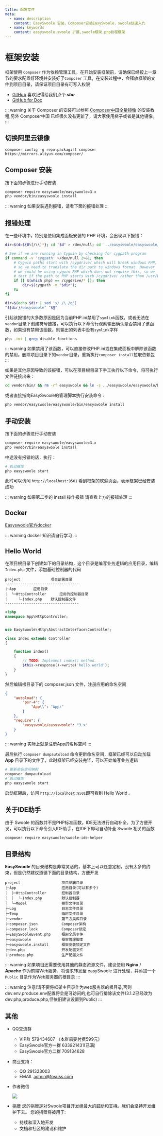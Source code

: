 ```yaml
---
title: 配置文件
meta:
  - name: description
    content: EasySwoole 安装，Composer安装EasySwoole，swoole快速入门
  - name: keywords
    content: easyswoole,swoole 扩展,swoole框架,php协程框架
---
```



# 框架安装

框架使用 `Composer` 作为依赖管理工具，在开始安装框架前，请确保已经按上一章节的要求配置好环境并安装好了`Composer` 工具，在安装过程中，会释放框架的文件到项目目录，请保证项目目录有可写入权限

- [GitHub](https://github.com/easy-swoole/easyswoole)  喜欢记得给我们点个 ***star***
- [GitHub for Doc](https://github.com/easy-swoole/doc)


::: warning 
 关于 Composer 的安装可以参照 [Composer中国全量镜像](https://pkg.phpcomposer.com/#how-to-install-composer) 的安装教程,另外 Composer中国 已经很久没有更新了，请大家使用梯子或者是其他镜像。
:::

## 切换阿里云镜像
````
composer config -g repo.packagist composer https://mirrors.aliyun.com/composer/
````
## Composer 安装

按下面的步骤进行手动安装

```bash
composer require easyswoole/easyswoole=3.x
php vendor/bin/easyswoole install
```


::: warning 
 如果安装遇到报错，请看下面的报错处理
:::

## 报错处理

在一些环境中，特别是使用集成面板安装的 PHP 环境，会出现以下报错：

```bash
dir=$(d=${0%[/\\]*}; cd "$d" > /dev/null; cd '../easyswoole/easyswoole/bin' && pwd)

# See if we are running in Cygwin by checking for cygpath program
if command -v 'cygpath' >/dev/null 2>&1; then
    # Cygwin paths start with /cygdrive/ which will break windows PHP,
    # so we need to translate the dir path to windows format. However
    # we could be using cygwin PHP which does not require this, so we
    # test if the path to PHP starts with /cygdrive/ rather than /usr/bin
    if [[ $(which php) == /cygdrive/* ]]; then
        dir=$(cygpath -m "$dir");
    fi
fi

dir=$(echo $dir | sed 's/ /\ /g')
"${dir}/easyswoole" "$@"
```

引起该报错的大多数原因是因为当前PHP.ini禁用了`symlink`函数，或者无法在`vendor`目录下创建符号链接，可以执行以下命令行观察输出确认是否禁用了该函数，如果没有禁用该函数，则输出的列表中没有`symlink`字样

```bash
php -ini | grep disable_functions
```


::: warning 
 如果禁用了该函数，可以直接修改PHP.ini或在集成面板中解除该函数的禁用，删除项目目录下的`vendor`目录，重新执行`composer install`拉取依赖包
:::

如果是其他原因导致的该报错，可以在项目根目录下手工执行以下命令，将可执行文件链接出来 :

```bash
cd vendor/bin/ && rm -rf easyswoole && ln -s ../easyswoole/easyswoole/bin/easyswoole easyswoole && cd ../../
```

或者直接指向EasySwoole的管理脚本执行安装命令 : 

```bash
php vendor/easyswoole/easyswoole/bin/easyswoole install
```

## 手动安装

按下面的步骤进行手动安装

```bash
composer require easyswoole/easyswoole=3.x
php vendor/bin/easyswoole install
```

中途没有报错的话，执行：
```bash
# 启动框架
php easyswoole start
```
此时可以访问 `http://localhost:9501` 看到框架的欢迎页面，表示框架已经安装成功


::: warning 
 如果第二步的 install 操作报错 请查看上方的报错处理
:::

## Docker

[Easyswoole官方docker](docker.md)


::: warning 
 docker 知识请自行学习
:::

## Hello World
在项目根目录下创建如下的目录结构，这个目录是编写业务逻辑的应用目录，编辑 `Index.php` 文件，添加基础控制器的代码

```
project              项目部署目录
----------------------------------
├─App        应用目录
│  └─HttpController      应用的控制器目录
│     └─Index.php    默认控制器文件
----------------------------------
```

```php
<?php
namespace App\HttpController;


use EasySwoole\Http\AbstractInterface\Controller;

class Index extends Controller
{

    function index()
    {
        // TODO: Implement index() method.
        $this->response()->write('hello world');
    }
}
```
然后编辑根目录下的 composer.json 文件，注册应用的命名空间

```json
{
    "autoload": {
        "psr-4": {
            "App\\": "App/"
        }
    },
    "require": {
        "easyswoole/easyswoole": "3.x"
    }
}
```


::: warning 
 实际上就是注册App的名称空间
:::

最后执行 `composer dumpautoload` 命令更新命名空间，框架已经可以自动加载 **App** 目录下的文件了，此时框架已经安装完毕，可以开始编写业务逻辑

```bash
# 更新命名空间映射
composer dumpautoload
# 启动框架
php easyswoole start
```
启动框架后，访问 `http://localhost:9501`即可看到 Hello World 。

## 关于IDE助手

由于 Swoole 的函数并不是PHP标准函数，IDE无法进行自动补全，为了方便开发，可以执行以下命令引入IDE助手，在IDE下即可自动补全 Swoole 相关的函数

```bash
composer require easyswoole/swoole-ide-helper
```

## 目录结构

**EasySwoole** 的目录结构是非常灵活的，基本上可以任意定制，没有太多的约束，但是仍然建议遵循下面的目录结构，方便开发

```
project                   项目部署目录
├─App                     应用目录(可以有多个)
│  ├─HttpController       控制器目录
│  │  └─Index.php         默认控制器
│  └─Model                模型文件目录
├─Log                     日志文件目录
├─Temp                    临时文件目录
├─vendor                  第三方类库目录
├─composer.json           Composer架构
├─composer.lock           Composer锁定
├─EasySwooleEvent.php     框架全局事件
├─easyswoole              框架管理脚本
├─easyswoole.install      框架安装锁定文件
├─dev.php                 开发配置文件
├─produce.php             生产配置文件
```


::: warning 
 如果项目还需要使用其他的静态资源文件，建议使用 **Nginx** / **Apache** 作为前端Web服务，将请求转发至 easySwoole 进行处理，并添加一个 `Public` 目录作为Web服务器的根目录
:::


::: warning 
 注意!请不要将框架主目录作为web服务器的根目录,否则dev.env,produce.env配置将会是可访问的,也可自行排除该文件(3.1.2已经改为dev.php,produce.php,但依旧建议设置到Public)
:::

## 其他

- QQ交流群
    - VIP群 579434607 （本群需要付费599元）
    - EasySwoole官方一群 633921431(已满)
    - EasySwoole官方二群 709134628
    
- 商业支持：
    - QQ 291323003
    - EMAIL admin@fosuss.com
        
- 作者微信

     ![](/resources/authWx.jpg)        
    
- [捐赠](../donate.md)
    您的捐赠是对Swoole项目开发组最大的鼓励和支持。我们会坚持开发维护下去。 您的捐赠将被用于:
        
  - 持续和深入地开发
  - 文档和社区的建设和维护


